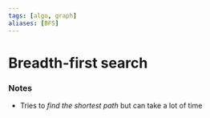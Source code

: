 ```yaml
---
tags: [algo, graph]
aliases: [BFS]
---
```


# Breadth-first search

### Notes

- Tries to _find the shortest path_ but can take a lot of time
